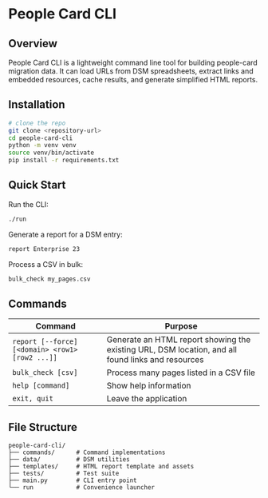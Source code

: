 # People Card CLI

## Overview
People Card CLI is a lightweight command line tool for building people-card migration data. It can load URLs from DSM spreadsheets, extract links and embedded resources, cache results, and generate simplified HTML reports.

## Installation
```bash
# clone the repo
git clone <repository-url>
cd people-card-cli
python -m venv venv
source venv/bin/activate
pip install -r requirements.txt
```

## Quick Start
Run the CLI:
```bash
./run
```
Generate a report for a DSM entry:
```bash
report Enterprise 23
```
Process a CSV in bulk:
```bash
bulk_check my_pages.csv
```

## Commands
| Command | Purpose |
|---------|---------|
| `report [--force] [<domain> <row1> [row2 ...]]` | Generate an HTML report showing the existing URL, DSM location, and all found links and resources |
| `bulk_check [csv]` | Process many pages listed in a CSV file |
| `help [command]` | Show help information |
| `exit, quit` | Leave the application |

## File Structure
```
people-card-cli/
├── commands/      # Command implementations
├── data/          # DSM utilities
├── templates/     # HTML report template and assets
├── tests/         # Test suite
├── main.py        # CLI entry point
└── run            # Convenience launcher
```
